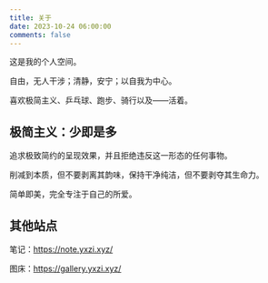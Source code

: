 ```yaml
---
title: 关于
date: 2023-10-24 06:00:00
comments: false
---
```


这是我的个人空间。

自由，无人干涉；清静，安宁；以自我为中心。

喜欢极简主义、乒乓球、跑步、骑行以及——活着。


## 极简主义：少即是多

追求极致简约的呈现效果，并且拒绝违反这一形态的任何事物。

削减到本质，但不要剥离其韵味，保持干净纯洁，但不要剥夺其生命力。

简单即美，完全专注于自己的所爱。

## 其他站点

笔记：https://note.yxzi.xyz/

图床：https://gallery.yxzi.xyz/
